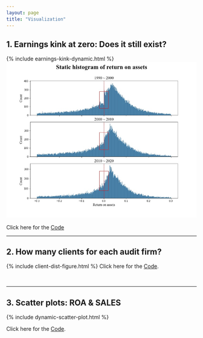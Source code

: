 ```yaml
---
layout: page
title: "Visualization"
---
```


<h2> 1. Earnings kink at zero: Does it still exist?  </h2>

{% include earnings-kink-dynamic.html %}
<br>
<img src="/assets/images/earnings-kink-static.jpg" class="inline">

Click here for the [Code](https://nbviewer.org/github/jaeyoonyu/jaeyoonyu.github.io/blob/main/_code/is-there-kink-around-zero.ipynb)<br/>

---
<h2> 2. How many clients for each audit firm? </h2>

{% include client-dist-figure.html %}
Click here for the [Code](https://raw.githack.com/jaeyoonyu/jaeyoonyu.github.io/main/_code/audit-analytics-client-distribution.html).

<br>

---
<h2> 3. Scatter plots: ROA & SALES </h2>

{% include dynamic-scatter-plot.html %}

Click here for the [Code](https://raw.githack.com/jaeyoonyu/jaeyoonyu.github.io/main/_code/compustat-bubble-plot-animation.html).
